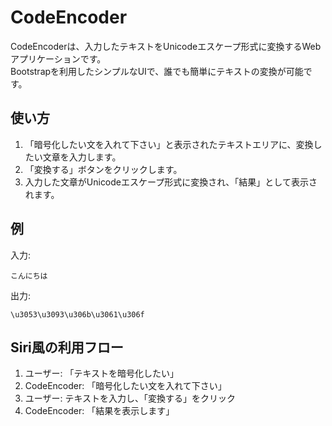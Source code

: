 # CodeEncoder

CodeEncoderは、入力したテキストをUnicodeエスケープ形式に変換するWebアプリケーションです。  
Bootstrapを利用したシンプルなUIで、誰でも簡単にテキストの変換が可能です。

## 使い方

1. 「暗号化したい文を入れて下さい」と表示されたテキストエリアに、変換したい文章を入力します。
2. 「変換する」ボタンをクリックします。
3. 入力した文章がUnicodeエスケープ形式に変換され、「結果」として表示されます。

## 例

入力:
```
こんにちは
```

出力:
```
\u3053\u3093\u306b\u3061\u306f
```

## Siri風の利用フロー

1. ユーザー: 「テキストを暗号化したい」
2. CodeEncoder: 「暗号化したい文を入れて下さい」
3. ユーザー: テキストを入力し、「変換する」をクリック
4. CodeEncoder: 「結果を表示します」
